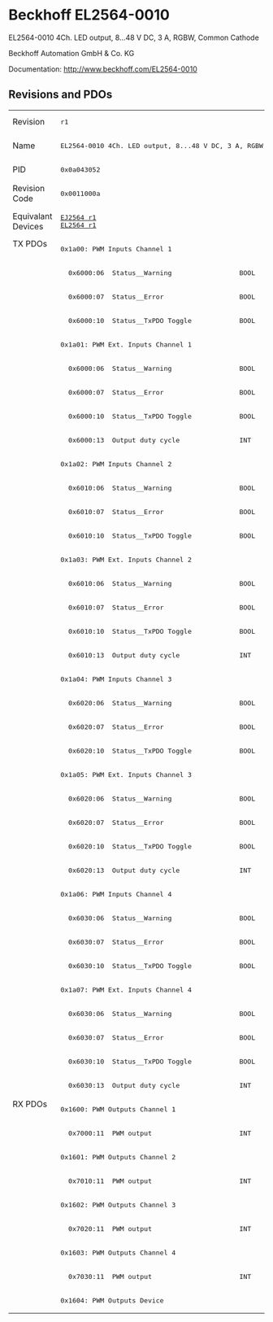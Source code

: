 # Beckhoff EL2564-0010

EL2564-0010 4Ch. LED output, 8...48 V DC, 3 A, RGBW, Common Cathode

Beckhoff Automation GmbH & Co. KG

Documentation: <a href="http://www.beckhoff.com/EL2564-0010">http://www.beckhoff.com/EL2564-0010</a>

## Revisions and PDOs
<table>
<tr >
<td class="first">Revision</td>
<td ><pre>r1</pre></td>
</tr>
<tr >
<td class="first">Name</td>
<td ><pre>EL2564-0010 4Ch. LED output, 8...48 V DC, 3 A, RGBW, Common Cathode</pre></td>
</tr>
<tr >
<td class="first">PID</td>
<td ><pre>0x0a043052</pre></td>
</tr>
<tr >
<td class="first">Revision Code</td>
<td ><pre>0x0011000a</pre></td>
</tr>
<tr >
<td class="first">Equivalant Devices</td>
<td ><pre><a href="EJ2564">EJ2564 r1</a><br/><a href="EL2564">EL2564 r1</a></pre></td>
</tr>
<tr class="txpdo pdosection">
<td class="first" rowspan=36 valign=top>TX PDOs</td>
<td><pre>0x1a00: PWM Inputs Channel 1</pre></td>
<td></td>
</tr>
<tr class="txpdo">
<td ><pre>  0x6000:06  Status__Warning                 BOOL</pre></td>
</tr>
<tr class="txpdo">
<td ><pre>  0x6000:07  Status__Error                   BOOL</pre></td>
</tr>
<tr class="txpdo">
<td ><pre>  0x6000:10  Status__TxPDO Toggle            BOOL</pre></td>
</tr>
<tr class="txpdo pdosection">
<td ><pre>0x1a01: PWM Ext. Inputs Channel 1</pre></td>
</tr>
<tr class="txpdo">
<td ><pre>  0x6000:06  Status__Warning                 BOOL</pre></td>
</tr>
<tr class="txpdo">
<td ><pre>  0x6000:07  Status__Error                   BOOL</pre></td>
</tr>
<tr class="txpdo">
<td ><pre>  0x6000:10  Status__TxPDO Toggle            BOOL</pre></td>
</tr>
<tr class="txpdo">
<td ><pre>  0x6000:13  Output duty cycle               INT</pre></td>
</tr>
<tr class="txpdo pdosection">
<td ><pre>0x1a02: PWM Inputs Channel 2</pre></td>
</tr>
<tr class="txpdo">
<td ><pre>  0x6010:06  Status__Warning                 BOOL</pre></td>
</tr>
<tr class="txpdo">
<td ><pre>  0x6010:07  Status__Error                   BOOL</pre></td>
</tr>
<tr class="txpdo">
<td ><pre>  0x6010:10  Status__TxPDO Toggle            BOOL</pre></td>
</tr>
<tr class="txpdo pdosection">
<td ><pre>0x1a03: PWM Ext. Inputs Channel 2</pre></td>
</tr>
<tr class="txpdo">
<td ><pre>  0x6010:06  Status__Warning                 BOOL</pre></td>
</tr>
<tr class="txpdo">
<td ><pre>  0x6010:07  Status__Error                   BOOL</pre></td>
</tr>
<tr class="txpdo">
<td ><pre>  0x6010:10  Status__TxPDO Toggle            BOOL</pre></td>
</tr>
<tr class="txpdo">
<td ><pre>  0x6010:13  Output duty cycle               INT</pre></td>
</tr>
<tr class="txpdo pdosection">
<td ><pre>0x1a04: PWM Inputs Channel 3</pre></td>
</tr>
<tr class="txpdo">
<td ><pre>  0x6020:06  Status__Warning                 BOOL</pre></td>
</tr>
<tr class="txpdo">
<td ><pre>  0x6020:07  Status__Error                   BOOL</pre></td>
</tr>
<tr class="txpdo">
<td ><pre>  0x6020:10  Status__TxPDO Toggle            BOOL</pre></td>
</tr>
<tr class="txpdo pdosection">
<td ><pre>0x1a05: PWM Ext. Inputs Channel 3</pre></td>
</tr>
<tr class="txpdo">
<td ><pre>  0x6020:06  Status__Warning                 BOOL</pre></td>
</tr>
<tr class="txpdo">
<td ><pre>  0x6020:07  Status__Error                   BOOL</pre></td>
</tr>
<tr class="txpdo">
<td ><pre>  0x6020:10  Status__TxPDO Toggle            BOOL</pre></td>
</tr>
<tr class="txpdo">
<td ><pre>  0x6020:13  Output duty cycle               INT</pre></td>
</tr>
<tr class="txpdo pdosection">
<td ><pre>0x1a06: PWM Inputs Channel 4</pre></td>
</tr>
<tr class="txpdo">
<td ><pre>  0x6030:06  Status__Warning                 BOOL</pre></td>
</tr>
<tr class="txpdo">
<td ><pre>  0x6030:07  Status__Error                   BOOL</pre></td>
</tr>
<tr class="txpdo">
<td ><pre>  0x6030:10  Status__TxPDO Toggle            BOOL</pre></td>
</tr>
<tr class="txpdo pdosection">
<td ><pre>0x1a07: PWM Ext. Inputs Channel 4</pre></td>
</tr>
<tr class="txpdo">
<td ><pre>  0x6030:06  Status__Warning                 BOOL</pre></td>
</tr>
<tr class="txpdo">
<td ><pre>  0x6030:07  Status__Error                   BOOL</pre></td>
</tr>
<tr class="txpdo">
<td ><pre>  0x6030:10  Status__TxPDO Toggle            BOOL</pre></td>
</tr>
<tr class="txpdo">
<td ><pre>  0x6030:13  Output duty cycle               INT</pre></td>
</tr>
<tr class="rxpdo pdosection">
<td class="first" rowspan=9 valign=top>RX PDOs</td>
<td><pre>0x1600: PWM Outputs Channel 1</pre></td>
<td></td>
</tr>
<tr class="rxpdo">
<td ><pre>  0x7000:11  PWM output                      INT</pre></td>
</tr>
<tr class="rxpdo pdosection">
<td ><pre>0x1601: PWM Outputs Channel 2</pre></td>
</tr>
<tr class="rxpdo">
<td ><pre>  0x7010:11  PWM output                      INT</pre></td>
</tr>
<tr class="rxpdo pdosection">
<td ><pre>0x1602: PWM Outputs Channel 3</pre></td>
</tr>
<tr class="rxpdo">
<td ><pre>  0x7020:11  PWM output                      INT</pre></td>
</tr>
<tr class="rxpdo pdosection">
<td ><pre>0x1603: PWM Outputs Channel 4</pre></td>
</tr>
<tr class="rxpdo">
<td ><pre>  0x7030:11  PWM output                      INT</pre></td>
</tr>
<tr class="rxpdo pdosection">
<td ><pre>0x1604: PWM Outputs Device</pre></td>
</tr>
</table>
